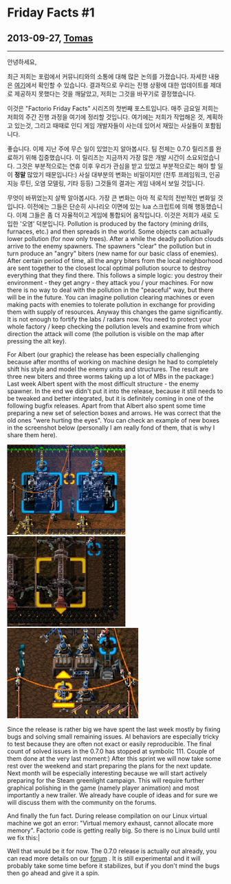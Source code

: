# Friday Facts #1

## 2013-09-27, [Tomas](https://factorio.com/blog/author/Tomas)

---

안녕하세요,

최근 저희는 포럼에서 커뮤니티와의 소통에 대해 많은 논의를 가졌습니다. 자세한 내용은 [여기](https://forums.factorio.com/forum/viewtopic.php?f=5&t=1239)에서 확인할 수 있습니다. 결과적으로 우리는 진행 상황에 대한 업데이트를 제대로 제공하지 못했다는 것을 깨달았고, 저희는 그것을 바꾸기로 결정했습니다.

이것은 "Factorio Friday Facts" 시리즈의 첫번째 포스트입니다. 매주 금요일 저희는 저희의 주간 진행 과정을 여기에 정리할 것입니다. 여기에는 저희가 작업해온 것, 계획하고 있는것, 그리고 때때로 인디 게임 개발자들이 사는데 있어서 재밌는 사실들이 포함됩니다.

좋습니다. 이제 지난 주에 무슨 일이 있었는지 알아봅시다. 팀 전체는 0.7.0 릴리즈를 완료하기 위해 집중했습니다. 이 릴리즈는 지금까지 가장 많은 개발 시간이 소요되었습니다. 그것은 부분적으로는 연휴 이후 우리가 관심을 받고 있었고 부분적으로는 해야 할 일이 **정말** 많았기 때문입니다:) 사실 대부분의 변화는 비밀이지만 (전투 프레임워크, 인공지능 루틴, 오염 모델링, 기타 등등) 그것들의 결과는 게임 내에서 보일 것입니다.

무엇이 바뀌었는지 살짝 알아봅시다. 가장 큰 변화는 아마 적 로직의 전반적인 변화일 것입니다. 이전에는 그들은 단순히 시나리오 이면에 있는 lua 스크립트에 의해 행동했습니다. 이제 그들은 좀 더 자율적이고 게임에 통합되어 움직입니다. 이것은 저희가 새로 도입한 '오염' 덕분입니다. Pollution is produced by the factory (mining drills, furnaces, etc.) and then spreads in the world. Some objects can actually lower pollution (for now only trees). After a while the deadly pollution clouds arrive to the enemy spawners. The spawners "clear" the pollution but in turn produce an "angry" biters (new name for our basic class of enemies). After certain period of time, all the angry biters from the local neighborhood are sent together to the closest local optimal pollution source to destroy everything that they find there. This follows a simple logic: you destroy their environment - they get angry - they attack you / your machines. For now there is no way to deal with the pollution in the "peaceful" way, but there will be in the future. You can imagine pollution clearing machines or even making pacts with enemies to tolerate pollution in exchange for providing them with supply of resources. Anyway this changes the game significantly. It is not enough to fortify the labs / radars now. You need to protect your whole factory / keep checking the pollution levels and examine from which direction the attack will come (the pollution is visible on the map after pressing the alt key).

For Albert (our graphic) the release has been especially challenging because after months of working on machine design he had to completely shift his style and model the enemy units and structures. The result are three new biters and three worms taking up a lot of MBs in the package:) Last week Albert spent with the most difficult structure - the enemy spawner. In the end we didn't put it into the release, because it still needs to be tweaked and better integrated, but it is definitely coming in one of the following bugfix releases. Apart from that Albert also spent some time preparing a new set of selection boxes and arrows. He was correct that the old ones "were hurting the eyes". You can check an example of new boxes in the screenshot below (personally I am really fond of them, that is why I share them here).

![HUD](./Img/fff-1-huds-1.jpg) ![HUD](./Img/fff-1-huds-2.jpg) ![HUD](./Img/fff-1-huds-3.jpg)

Since the release is rather big we have spent the last week mostly by fixing bugs and solving small remaining issues. AI behaviors are especially tricky to test because they are often not exact or easily reproducible. The final count of solved issues in the 0.7.0 has stopped at symbolic 111. Couple of them done at the very last moment:) After this sprint we will now take some rest over the weekend and start preparing the plans for the next update. Next month will be especially interesting because we will start actively preparing for the Steam greenlight campaign. This will require further graphical polishing in the game (namely player animation) and most importantly a new trailer. We already have couple of ideas and for sure we will discuss them with the community on the forums.

And finally the fun fact. During release compilation on our Linux virtual machine we got an error: "Virtual memory exhaust, cannot allocate more memory". Factorio code is getting really big. So there is no Linux build until we fix this:|

Well that would be it for now. The 0.7.0 release is actually out already, you can read more details on our [forum](https://forums.factorio.com/forum/viewtopic.php?f=3&t=1295) . It is still experimental and it will probably take some time before it stabilizes, but if you don't mind the bugs then go ahead and give it a spin.
